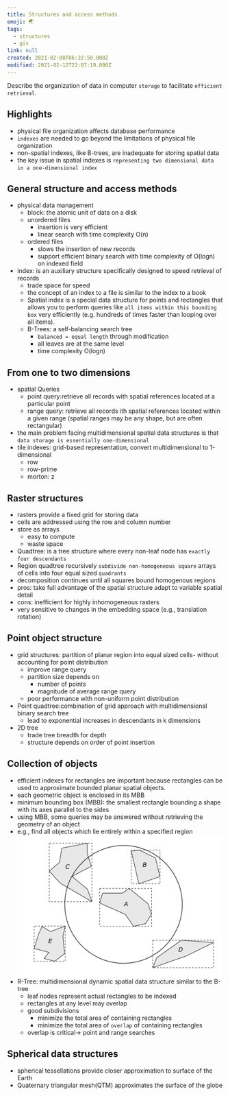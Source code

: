 ```yaml
---
title: Structures and access methods
emoji: 🌏
tags:
  - structures
  - gis
link: null
created: 2021-02-08T06:32:50.000Z
modified: 2021-02-12T22:07:19.000Z
---
```


Describe the organization of data in computer `storage` to facilitate `efficient retrieval`.

## Highlights

- physical file organization affects database performance
- `indexes` are needed to go beyond the limitations of physical file organization
- non-spatial indexes, like B-trees, are inadequate for storing spatial data
- the key issue in spatial indexes is `representing two dimensional data in a one-dimensional index`

## General structure and access methods

- physical data management
  - block: the atomic unit of data on a disk
  - unordered files
    - insertion is very efficient
    - linear search with time complexity O(n)
  - ordered files
    - slows the insertion of new records
    - support efficient binary search with time complexity of O(logn) on indexed field
- index: is an auxiliary structure specifically designed to speed retrieval of records
  - trade space for speed
  - the concept of an index to a file is similar to the index to a book
  - Spatial index is a special data structure for points and rectangles that allows you to perform queries like `all items within this bounding box` very efficiently (e.g. hundreds of times faster than looping over all items).
  - B-Trees: a self-balancing search tree
    - `balanced = equal length` through modification
    - all leaves are at the same level
    - time complexity O(logn)

## From one to two dimensions

- spatial Queries
  - point query:retrieve all records with spatial references located at a particular point
  - range query: retrieve all records ith spatial references located within a given range (spatial ranges may be any shape, but are often rectangular)
- the main problem facing multidimensional spatial data structures is that `data storage is essentially one-dimensional`
- tile indexes: grid-based representation, convert multidimensional to 1-dimensional
  - row
  - row-prime
  - morton: z

## Raster structures

- rasters provide a fixed grid for storing data
- cells are addressed using the row and column number
- store as arrays
  - easy to compute
  - waste space
- Quadtree: is a tree structure where every non-leaf node has `exactly four descendants`
- Region quadtree recursively `subdivide non-homogeneous square` arrays of cells into four equal sized `quadrants`
- decomposition continues until all squares bound homogenous regions
- pros: take full advantage of the spatial structure adapt to variable spatial detail
- cons: inefficient for highly inhomogeneous rasters
- very sensitive to changes in the embedding space (e.g., translation rotation)

## Point object structure

- grid structures: partition of planar region into equal sized cells- without accounting for point distribution
  - improve range query
  - partition size depends on
    - number of points
    - magnitude of average range query
  - poor performance with non-uniform point distribution
- Point quadtree:combination of grid approach with multidimensional binary search tree
  - lead to exponential increases in descendants in k dimensions
- 2D tree
  - trade tree breadth for depth
  - structure depends on order of point insertion

## Collection of objects

- efficient indexes for rectangles are important because rectangles can be used to approximate bounded planar spatial objects.
- each geometric object is enclosed in its MBB
- minimum bounding box (MBB): the smallest rectangle bounding a shape with its axes parallel to the sides
- using MBB, some queries may be answered without retrieving the geometry of an object
- e.g., find all objects which lie entirely within a specified region
  ![](images/using%20minimum%20bouding%20boxes%20for%20a%20range%20query.png)
- R-Tree: multidimensional dynamic spatial data structure similar to the B-tree
  - leaf nodes represent actual rectangles to be indexed
  - rectangles at any level may overlap
  - good subdivisions
    - minimize the total area of containing rectangles
    - minimize the total area of `overlap` of containing rectangles
  - overlap is critical-> point and range searches

## Spherical data structures

- spherical tessellations provide closer approximation to surface of the Earth
- Quaternary triangular mesh(QTM) approximates the surface of the globe
